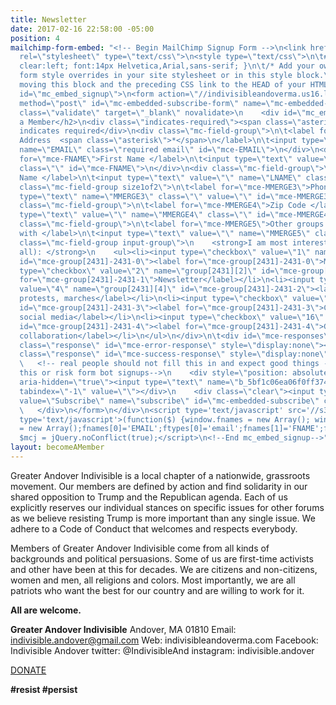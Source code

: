 ```yaml
---
title: Newsletter
date: 2017-02-16 22:58:00 -05:00
position: 4
mailchimp-form-embed: "<!-- Begin MailChimp Signup Form -->\n<link href=\"//cdn-images.mailchimp.com/embedcode/classic-10_7.css\"
  rel=\"stylesheet\" type=\"text/css\">\n<style type=\"text/css\">\n\t#mc_embed_signup{background:#fff;
  clear:left; font:14px Helvetica,Arial,sans-serif; }\n\t/* Add your own MailChimp
  form style overrides in your site stylesheet or in this style block.\n\t   We recommend
  moving this block and the preceding CSS link to the HEAD of your HTML file. */\n</style>\n<div
  id=\"mc_embed_signup\">\n<form action=\"//indivisibleandoverma.us16.list-manage.com/subscribe/post?u=5bf1c06ea06f0ff374e404ea2&amp;id=649e846679\"
  method=\"post\" id=\"mc-embedded-subscribe-form\" name=\"mc-embedded-subscribe-form\"
  class=\"validate\" target=\"_blank\" novalidate>\n    <div id=\"mc_embed_signup_scroll\">\n\t<h2>Become
  a Member</h2>\n<div class=\"indicates-required\"><span class=\"asterisk\">*</span>
  indicates required</div>\n<div class=\"mc-field-group\">\n\t<label for=\"mce-EMAIL\">Email
  Address  <span class=\"asterisk\">*</span>\n</label>\n\t<input type=\"email\" value=\"\"
  name=\"EMAIL\" class=\"required email\" id=\"mce-EMAIL\">\n</div>\n<div class=\"mc-field-group\">\n\t<label
  for=\"mce-FNAME\">First Name </label>\n\t<input type=\"text\" value=\"\" name=\"FNAME\"
  class=\"\" id=\"mce-FNAME\">\n</div>\n<div class=\"mc-field-group\">\n\t<label for=\"mce-LNAME\">Last
  Name </label>\n\t<input type=\"text\" value=\"\" name=\"LNAME\" class=\"\" id=\"mce-LNAME\">\n</div>\n<div
  class=\"mc-field-group size1of2\">\n\t<label for=\"mce-MMERGE3\">Phone Number </label>\n\t<input
  type=\"text\" name=\"MMERGE3\" class=\"\" value=\"\" id=\"mce-MMERGE3\">\n</div>\n<div
  class=\"mc-field-group\">\n\t<label for=\"mce-MMERGE4\">Zip Code </label>\n\t<input
  type=\"text\" value=\"\" name=\"MMERGE4\" class=\"\" id=\"mce-MMERGE4\">\n</div>\n<div
  class=\"mc-field-group\">\n\t<label for=\"mce-MMERGE5\">Other groups you are engaged
  with </label>\n\t<input type=\"text\" value=\"\" name=\"MMERGE5\" class=\"\" id=\"mce-MMERGE5\">\n</div>\n<div
  class=\"mc-field-group input-group\">\n    <strong>I am most interested in (select
  all): </strong>\n    <ul><li><input type=\"checkbox\" value=\"1\" name=\"group[2431][1]\"
  id=\"mce-group[2431]-2431-0\"><label for=\"mce-group[2431]-2431-0\">Monthly meetings</label></li>\n<li><input
  type=\"checkbox\" value=\"2\" name=\"group[2431][2]\" id=\"mce-group[2431]-2431-1\"><label
  for=\"mce-group[2431]-2431-1\">Newsletter</label></li>\n<li><input type=\"checkbox\"
  value=\"4\" name=\"group[2431][4]\" id=\"mce-group[2431]-2431-2\"><label for=\"mce-group[2431]-2431-2\">Events,
  protests, marches</label></li>\n<li><input type=\"checkbox\" value=\"8\" name=\"group[2431][8]\"
  id=\"mce-group[2431]-2431-3\"><label for=\"mce-group[2431]-2431-3\">Calls, emails,
  social media</label></li>\n<li><input type=\"checkbox\" value=\"16\" name=\"group[2431][16]\"
  id=\"mce-group[2431]-2431-4\"><label for=\"mce-group[2431]-2431-4\">Group to group
  collaboration</label></li>\n</ul>\n</div>\n\t<div id=\"mce-responses\" class=\"clear\">\n\t\t<div
  class=\"response\" id=\"mce-error-response\" style=\"display:none\"></div>\n\t\t<div
  class=\"response\" id=\"mce-success-response\" style=\"display:none\"></div>\n\t</div>
  \   <!-- real people should not fill this in and expect good things - do not remove
  this or risk form bot signups-->\n    <div style=\"position: absolute; left: -5000px;\"
  aria-hidden=\"true\"><input type=\"text\" name=\"b_5bf1c06ea06f0ff374e404ea2_649e846679\"
  tabindex=\"-1\" value=\"\"></div>\n    <div class=\"clear\"><input type=\"submit\"
  value=\"Subscribe\" name=\"subscribe\" id=\"mc-embedded-subscribe\" class=\"button\"></div>\n
  \   </div>\n</form>\n</div>\n<script type='text/javascript' src='//s3.amazonaws.com/downloads.mailchimp.com/js/mc-validate.js'></script><script
  type='text/javascript'>(function($) {window.fnames = new Array(); window.ftypes
  = new Array();fnames[0]='EMAIL';ftypes[0]='email';fnames[1]='FNAME';ftypes[1]='text';fnames[2]='LNAME';ftypes[2]='text';fnames[3]='MMERGE3';ftypes[3]='phone';fnames[4]='MMERGE4';ftypes[4]='zip';fnames[5]='MMERGE5';ftypes[5]='text';}(jQuery));var
  $mcj = jQuery.noConflict(true);</script>\n<!--End mc_embed_signup-->"
layout: becomeAMember
---
```


Greater Andover Indivisible is a local chapter of a nationwide, grassroots movement. Our members are defined by action and find solidarity in our shared opposition to Trump and the Republican agenda. Each of us explicitly reserves our individual stances on specific issues for other forums as we believe resisting Trump is more important than any single issue. We adhere to a Code of Conduct that welcomes and respects everybody.

Members of Greater Andover Indivisible come from all kinds of backgrounds and political persuasions. Some of us are first-time activists and other have been at this for decades. We are citizens and non-citizens, women and men, all religions and colors. Most importantly, we are all patriots who want the best for our country and are willing to work for it.

**All are welcome.**

**Greater Andover Indivisible** 
Andover, MA 01810
Email: indivisible.andover@gmail.com
Web: indivisibleandoverma.com
Facebook: Indivisible Andover
twitter: @IndivisibleAnd
instagram: indivisible.andover

[DONATE](https://bit.ly/2QGIEq9)

**#resist #persist**
